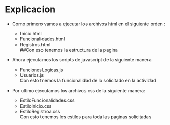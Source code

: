 # Explicacion 
* Como primero vamos a ejecutar los archivos html en el siguiente orden :
    * Inicio.html
    * Funcionalidades.html
    * Registros.html <br>
##Con eso tenemos la estructura de la pagina <br>

* Ahora ejecutamos los scripts de javascript de la siguiente manera
    * FuncionesLogicas.js
    * Usuarios.js <br>
Con esto tnemos la funcionalidad de lo solicitado en la actividad <br>

* Por ultimo ejecutamos los archivos css de la siguiente manera:
     * EstiloFuncionalidades.css
     * EstiloInicio.css
     * EstiloRegistroa.css <br>
Con esto tenemos los estilos para toda las paginas solicitadas 
